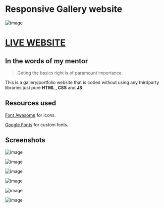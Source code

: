 # Responsive Gallery website

![image](https://user-images.githubusercontent.com/34231063/117936796-e6f4e080-b322-11eb-8a9c-d80035246b63.png)

# [LIVE WEBSITE](https://frostdev7506.github.io)
## In the words of my mentor
> Geting the basics right is of paramount importance.

This is a gallery/portfolio website that is coded without using any thirdparty libraries just pure **HTML , CSS**  and **JS**

## Resources used
[Font Awesome](https://fontawesome.com) for icons.

[Google Fonts](https://fonts.google.com/) for custom fonts.

## Screenshots
![image](https://user-images.githubusercontent.com/34231063/126609630-73a523ff-4f9c-4d4f-8f2e-3838eda66c35.png)

![image](https://user-images.githubusercontent.com/34231063/126609723-9d765676-986f-40bb-bc98-d019a5399571.png)

![image](https://user-images.githubusercontent.com/34231063/126609804-a6a77edc-8a7d-45b3-8e47-c9e0c5f47c04.png)

![image](https://user-images.githubusercontent.com/34231063/126609951-222ed841-8b00-42ef-bb45-3d55b98c8c6d.png)  

![image](https://user-images.githubusercontent.com/34231063/126610053-26dafd55-838c-44f3-80d4-5aa5533fe4ec.png)

![image](https://user-images.githubusercontent.com/34231063/126610119-b470bfd4-549f-4cc7-bdc2-fc760fe41335.png)



